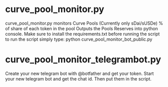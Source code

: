 # curve_pool_monitor.py
curve_pool_monitor.py monitors Curve Pools (Currently only sDai/sUSDe) % of share of each token in the pool
Outputs the Pools Reserves into python console.
Make sure to install the requirements.txt before running the script
to run the script simply type:
python curve_pool_monitor_bot_public.py

# curve_pool_monitor_telegrambot.py
Create your new telegram bot with @botfather and get your token. Start your new telegram bot and get the chat id. Then put them in the script.
